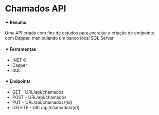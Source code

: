 ﻿﻿<h1>Chamados API</h1>

<h4>✦ Resumo</h4>
<p>Uma API criada com fins de estudos para exercitar a criação de endpoints com Dapper, manipulando um banco local SQL Server</p>

<h4>✦ Ferramentas</h4>
<ul>
	<li>.NET 6</li>
	<li>Dapper</li>
	<li>SQL</li>
</ul>

<h4>✦ Endpoints</h4>
<ul>
	<li>GET - URL/api/chamados</li>
	<li>POST - URL/api/chamados</li>
	<li>PUT - URL/api/chamados/{id}</li>
	<li>DELETE - URL/api/chamados/{id}</li>
</ul>